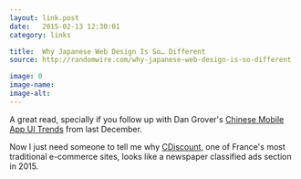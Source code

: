 ```yaml
---
layout: link.post
date:   2015-02-13 12:30:01
category: links

title:  Why Japanese Web Design Is So… Different
source: http://randomwire.com/why-japanese-web-design-is-so-different

image: 0
image-name: 
image-alt:
---
```


A great read, specially if you follow up with Dan Grover's [Chinese Mobile App UI Trends](http://dangrover.com/blog/2014/12/01/chinese-mobile-app-ui-trends.html) from last December.

Now I just need someone to tell me why [CDiscount](http://www.cdiscount.com/), one of France's most traditional e-commerce sites, looks like a newspaper classified ads section in 2015.
